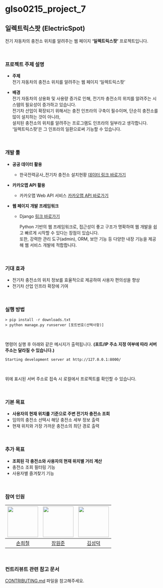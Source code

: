 # glso0215_project_7

## 일렉트릭스팟 (ElectricSpot)

전기 자동차의 충전소 위치를 알려주는 웹 페이지 **‘일렉트릭스팟’** 프로젝트입니다.

<br>

### 프로젝트 주제 설명

- **주제**  
  전기 자동차의 충전소 위치를 알려주는 웹 페이지 ‘일렉트릭스팟’

- **배경**  
  전기 자동차의 상용화 및 사용량 증가로 인해, 전기차 충전소의 위치를 알려주는 시스템의 필요성이 증가하고 있습니다.  
  전기차 산업이 확장되기 위해서는 충전 인프라의 구축이 필수이며, 단순히 충전소를 많이 설치하는 것이 아니라,<br>
  설치된 충전소의 위치를 알려주는 프로그램도 인프라의 일부라고 생각합니다.<br>
  ‘일렉트릭스팟’은 그 인프라의 일환으로써 기능할 수 있습니다.

  <br>

### 개발 툴

- **공공 데이터 활용**
  - 한국전력공사_전기차 충전소 설치현황 [데이터 링크 바로가기](https://www.data.go.kr/data/15101407/openapi.do)

- **카카오맵 API 활용**
  - 카카오맵 Web API 서비스 [카카오맵 API 바로가기](https://apis.map.kakao.com/web/)

- **웹 페이지 개발 프레임워크**
  - Django [링크 바로가기](https://www.djangoproject.com/)
    
    Python 기반의 웹 프레임워크로, 접근성이 좋고 구조가 명확하여 웹 개발을 쉽고 빠르게 시작할 수 있다는 장점이 있습니다.  
    또한, 강력한 관리 도구(admin), ORM, 보안 기능 등 다양한 내장 기능을 제공해 웹 서비스 개발에 적합합니다.

<br>

### 기대 효과

- 전기차 충전소의 위치 정보를 효율적으로 제공하여 사용자 편의성을 향상
- 전기차 산업 인프라 확장에 기여

<br>

### 실행 방법

```
> pip install -r downloads.txt
> python manage.py runserver [포트번호(선택사항)]
```

<br>

명령어 실행 후 아래와 같은 메시지가 출력됩니다. **(포트/IP 주소 지정 여부에 따라 서버 주소는 달라질 수 있습니다.)**

`Starting development server at http://127.0.0.1:8000/`

<br>

위에 표시된 서버 주소로 접속 시 로컬에서 프로젝트를 확인할 수 있습니다.

<br>

### 기본 목표

- **사용자의 현재 위치를 기준으로 주변 전기차 충전소 조회**
- 임의의 충전소 선택시 해당 충전소 세부 정보 출력
- 현재 위치와 가장 가까운 충전소의 최단 경로 출력

<br>

### 추가 목표

- **조회된 각 충전소와 사용자의 현재 위치별 거리 계산**
- 충전소 조회 필터링 기능
- 사용자별 즐겨찾기 기능

<br>

### 참여 인원

| [<img src="https://github.com/BandoSouth.png" width="100px">](https://github.com/BandoSouth) | [<img src="https://github.com/wkddnjswns.png" width="100px">](https://github.com/wkddnjswns) | [<img src="https://github.com/sdk0124.png" width="100px">](https://github.com/sdk0124) |
| :----------------------------------------------------------------------------------------: | :----------------------------------------------------------------------------------------: | :----------------------------------------------------------------------------------: |
|                         [손희철](https://github.com/BandoSouth)                          |                         [장원준](https://github.com/Kiyeon-Nam)                          |                         [김성덕](https://github.com/sdk0124)

<br>

### 컨트리뷰트 관련 참고 문서

[CONTRIBUTING.md](https://github.com/sdk0124/glso0215_project_7/blob/main/CONTRIBUTING.md) 파일을 참고해주세요.
